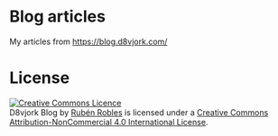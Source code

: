 # Blog articles

My articles from https://blog.d8vjork.com/

# License

<a rel="license" href="http://creativecommons.org/licenses/by-nc/4.0/"><img alt="Creative Commons Licence" style="border-width:0" src="https://i.creativecommons.org/l/by-nc/4.0/88x31.png" /></a><br /><span xmlns:dct="http://purl.org/dc/terms/" property="dct:title">D8vjork Blog</span> by <a xmlns:cc="http://creativecommons.org/ns#" href="https://blog.d8vjork.com" property="cc:attributionName" rel="cc:attributionURL">Rubén Robles</a> is licensed under a <a rel="license" href="http://creativecommons.org/licenses/by-nc/4.0/">Creative Commons Attribution-NonCommercial 4.0 International License</a>.
